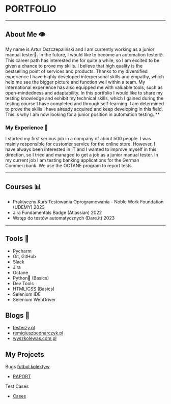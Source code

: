 # PORTFOLIO 
***
## About Me 👁️
My name is Artur Oszczepaliński and I am currently working as a junior manual tester🤠. In the future, I would like to become an automation tester🤓. This career path has interested me for quite a while, so I am excited to be given a chance to prove my skills. I believe that high quality is the bestselling point of services and products. Thanks to my diversified experience I have highly developed interpersonal skills and empathy, which help me see the bigger picture and function well within a team. My international experience has also equipped me with valuable tools, such as open-mindedness and adaptability. In this portfolio I would like to share my testing knowledge and exhibit my technical skills, which I gained during the testing course I have completed and through self-learning. I am determined to prove the skills I have already acquired and keep developing in this field. This is why I am now looking for a junior position in automation testing.
**
### My Experience 💪
I started my first serious job in a company of about 500 people. I was mainly responsible for customer service for the online store. However, I have always been interested in IT and I wanted to improve myself in this direction, so I tried and managed to get a job as a junior manual tester. In my current job I am testing banking applications for the German Commerzbank. We use the OCTANE program to report tests.
***
## Courses 📊
* Praktyczny Kurs Testowania Oprogramowania - Noble Work Foundation (UDEMY) 2023
* Jira Fundamentals Badge (Atlassian) 2022 
* Wstęp do testów automatycznych (Dare.it) 2023
***
## Tools 🔧
* Pycharm     
* Git, GitHub         
* Slack       
* Jira               
* Octane      
* Python🐍 (Basics)        
* Dev Tools   
* HTML/CSS (Basics) 
* Selenium IDE 
* Selenium WebDriver 
## Blogs 📝
* [testerzy.pl](https://testerzy.pl/)
* [remigiuszbednarczyk.pl](https://remigiuszbednarczyk.pl/)
* [wyszkolewas.com.pl](https://www.wyszkolewas.com.pl/)
## My Projcets 
Bugs 
[futbol kolektyw](https://scouts.futbolkolektyw.pl/en/)
* [RAPORT](https://docs.google.com/document/d/1DMTQFQc5SWxtPLFmR8LGMbJigQWB4C6Or2wcrAN9jKI)

Test Cases
* [Cases](https://docs.google.com/document/d/1dieS3d_HYZ9yrfD96ExEOhwueFn9Yy8E7ZpYiQaWhbw/edit)

